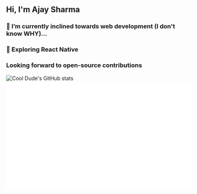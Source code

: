 ## Hi, I'm Ajay Sharma
### 🔭 I’m currently inclined towards web development (I don't know WHY)...
### 🤔 Exploring React Native
### Looking forward to open-source contributions

![Cool Dude's GitHub stats](https://github-readme-stats.vercel.app/api?username=ajshrmaofficial&theme=github_dark&show_icons=true&include_all_commits=false)
![](https://raw.githubusercontent.com/ajshrmaofficial/GitHub-Statistics/master/generated/overview.svg#gh-dark-mode-only)
<!--![](https://raw.githubusercontent.com/linuxdecoded/GitHub-Statistics/master/generated/languages.svg#gh-dark-mode-only)-->
<!--
**LinuxDecoded/LinuxDecoded** is a ✨ _special_ ✨ repository because its `README.md` (this file) appears on your GitHub profile.

Here are some ideas to get you started:

- 🔭 I’m currently working on ...
- 🌱 I’m currently learning ...
- 👯 I’m looking to collaborate on ...
- 🤔 I’m looking for help with ...
- 💬 Ask me about ...
- 📫 How to reach me: ...
- 😄 Pronouns: ...
- ⚡ Fun fact: ...
-->
